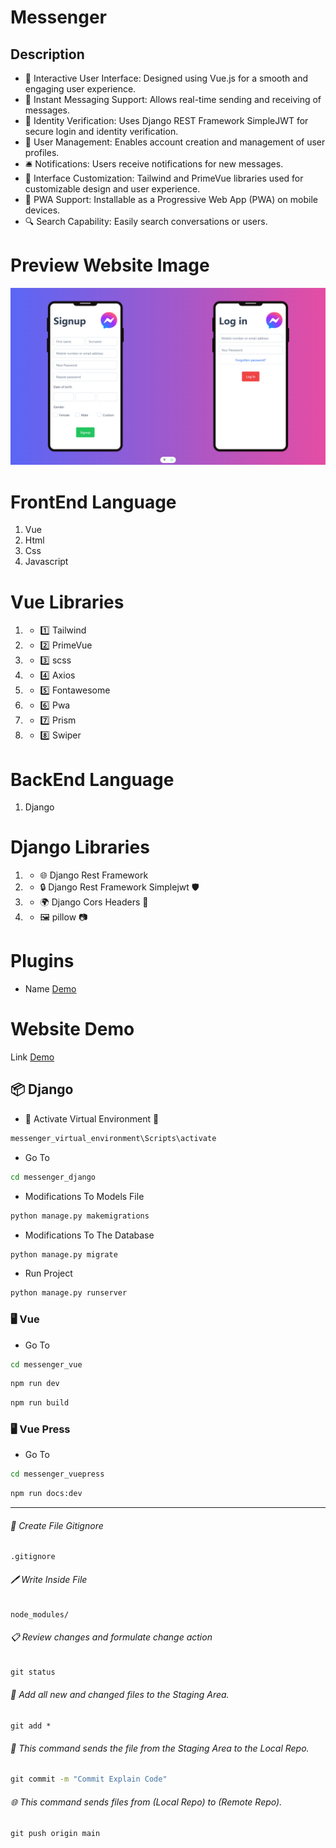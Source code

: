 # Messenger

## Description

- 🌟 Interactive User Interface: Designed using Vue.js for a smooth and engaging user experience.
- 💬 Instant Messaging Support: Allows real-time sending and receiving of messages.
- 🔐 Identity Verification: Uses Django REST Framework SimpleJWT for secure login and identity verification.
- 👤 User Management: Enables account creation and management of user profiles.
- 🛎️ Notifications: Users receive notifications for new messages.
- 🎨 Interface Customization: Tailwind and PrimeVue libraries used for customizable design and user experience.
- 📱 PWA Support: Installable as a Progressive Web App (PWA) on mobile devices.
- 🔍 Search Capability: Easily search conversations or users.

# Preview Website Image

![This is an image](https://raw.githubusercontent.com/LearnCodingEasy/Messenger/refs/heads/main/messenger_vue/src/assets/Images/Login.png)

# FrontEnd Language

1. Vue
2. Html
3. Css
4. Javascript

# Vue Libraries

1. - 1️⃣ Tailwind
2. - 2️⃣ PrimeVue
3. - 3️⃣ scss
4. - 4️⃣ Axios
5. - 5️⃣ Fontawesome
6. - 6️⃣ Pwa
7. - 7️⃣ Prism
8. - 8️⃣ Swiper

# BackEnd Language

1. Django

# Django Libraries

1. - 🌐 Django Rest Framework
2. - 🔒 Django Rest Framework Simplejwt 🛡️
3. - 🌍 Django Cors Headers 🔗
4. - 🖼️ pillow 📷

# Plugins

- Name [Demo](https://learncodingeasy.github.io/RepositoryName/dist/index.html)

# Website Demo

Link [Demo](https://learncodingeasy.github.io/RepositoryName/dist/index.html)

## 📦 Django

- 🚀 Activate Virtual Environment 🔋

```cmd
messenger_virtual_environment\Scripts\activate
```

- Go To

```cmd
cd messenger_django
```

- Modifications To Models File

```cmd
python manage.py makemigrations
```

- Modifications To The Database

```cmd
python manage.py migrate
```

- Run Project

```cmd
python manage.py runserver
```

### 🖥️ Vue

- Go To

```cmd
cd messenger_vue
```

```cmd
npm run dev
```

```cmd
npm run build
```

### 🖥️ Vue Press

- Go To

```cmd
cd messenger_vuepress
```

```cmd
npm run docs:dev
```

___

###### 📝 Create File Gitignore


```
.gitignore
```

###### 🖊️ Write Inside File

```
node_modules/
```

###### 📋 Review changes and formulate change action

```cmd
git status
```

###### 📂 Add all new and changed files to the Staging Area.

```
git add *
```

###### 💾 This command sends the file from the Staging Area to the Local Repo.

```cmd
git commit -m "Commit Explain Code"
```

###### 🌐 This command sends files from (Local Repo) to (Remote Repo).

```cmd
git push origin main
```
